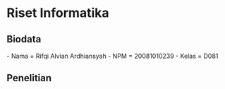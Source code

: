 # Riset Informatika
<h2 align="left">Biodata</h2>
- Nama = Rifqi Alvian Ardhiansyah
- NPM = 20081010239
- Kelas = D081
<h2 align="left">Penelitian</h2>
